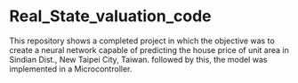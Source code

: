 # Real_State_valuation_code
This repository shows a completed project in which the objective was to create a neural network capable of predicting the house price of unit area in Sindian Dist., New Taipei City, Taiwan. followed by this, the model was implemented in a Microcontroller.
